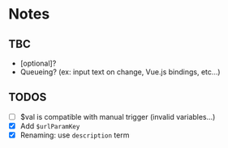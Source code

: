 # Notes

## TBC

- [optional]?
- Queueing? (ex: input text on change, Vue.js bindings, etc…)

## TODOS

- [ ] $val is compatible with manual trigger (invalid variables…)
- [x] Add `$urlParamKey`
- [x] Renaming: use `description` term

